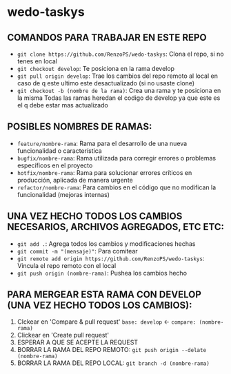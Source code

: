 # wedo-taskys
## COMANDOS PARA TRABAJAR EN ESTE REPO
- `git clone https://github.com/RenzoPS/wedo-taskys`: Clona el repo, si no tenes en local
- `git checkout develop`: Te posiciona en la rama develop
- `git pull origin develop`: Trae los cambios del repo remoto al local en caso de q este ultimo este desactualizado (si no usaste clone)
- `git checkout -b (nombre de la rama)`: Crea una rama y te posiciona en la misma
Todas las ramas heredan el codigo de develop ya que este es el q debe estar mas actualizado

## POSIBLES NOMBRES DE RAMAS:
- `feature/nombre-rama`: Rama para el desarrollo de una nueva funcionalidad o característica
- `bugfix/nombre-rama`: Rama utilizada para corregir errores o problemas específicos en el proyecto
- `hotfix/nombre-rama`: Rama para solucionar errores críticos en producción, aplicada de manera urgente
- `refactor/nombre-rama`: Para cambios en el código que no modifican la funcionalidad (mejoras internas)

## UNA VEZ HECHO TODOS LOS CAMBIOS NECESARIOS, ARCHIVOS AGREGADOS, ETC ETC:
- `git add .`: Agrega todos los cambios y modificaciones hechas
- `git commit -m "(mensaje)"`: Para comitear
- `git remote add origin https://github.com/RenzoPS/wedo-taskys`: Vincula el repo remoto con el local
- `git push origin (nombre-rama)`: Pushea los cambios hecho

## PARA MERGEAR ESTA RAMA CON DEVELOP (UNA VEZ HECHO TODOS LOS CAMBIOS): 
1. Clckear en 'Compare & pull request' `base: develop` <- `compare: (nombre-rama)` 
2. Clickear en 'Create pull request'
3. ESPERAR A QUE SE ACEPTE LA REQUEST
4. BORRAR LA RAMA DEL REPO REMOTO: `git push origin --delate (nombre-rama)`
5. BORRAR LA RAMA DEL REPO LOCAL: `git branch -d (nombre-rama)`